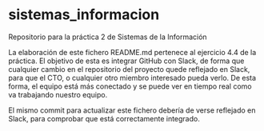 # sistemas_informacion
Repositorio para la práctica 2 de Sistemas de la Información

La elaboración de este fichero README.md pertenece al ejercicio 4.4 de la práctica. El objetivo de esta es integrar GitHub con Slack, de forma que cualquier cambio en el repositorio del proyecto quede reflejado en Slack, para que el CTO, o cualquier otro miembro interesado pueda verlo. De esta forma, el equipo está más conectado y se puede ver en tiempo real como va trabajando nuestro equipo. 

El mismo commit para actualizar este fichero debería de verse reflejado en Slack, para comprobar que está correctamente integrado. 
